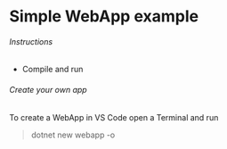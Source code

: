 # Simple WebApp example

###### Instructions
- Compile and run

###### Create your own app
To create a WebApp in VS Code open a Terminal and run
> dotnet new webapp -o <outputDirectory>
